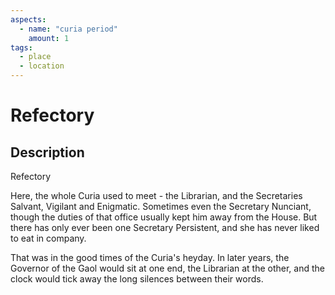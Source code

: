 ```yaml
---
aspects: 
  - name: "curia period"
    amount: 1
tags:
  - place
  - location
---
```


# Refectory

## Description
Refectory

Here, the whole Curia used to meet - the Librarian, and the  Secretaries Salvant, Vigilant and Enigmatic. Sometimes even the Secretary Nunciant, though the duties of that office usually kept him away from the House. But there has only ever been one Secretary Persistent, and she has never liked to eat in company.

That was in the good times of the Curia's heyday. In later years, the Governor of the Gaol would sit at one end, the Librarian at the other, and the clock would tick away the long silences between their words.